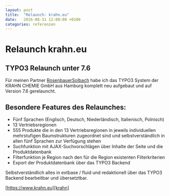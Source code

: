 ```yaml
---
layout: post
title:  "Relaunch: krahn.eu"
date:   2016-08-31 12:00:00 +0100
categories: referenzen
---
```


# Relaunch krahn.eu

## TYPO3 Relaunch unter 7.6

Für meinen Partner [RosenbauerSolbach][rosenbauersolbach] habe ich das TYPO3 System der KRAHN CHEMIE GmbH aus Hamburg komplett neu aufgebaut und auf Version 7.6 gerelauncht.

## Besondere Features des Relaunches:

* Fünf Sprachen (Englisch, Deutsch, Niederländisch, Italienisch, Polnisch)
* 13 Vertriebsregionen
* 555 Produkte die in den 13 Vertriebsregionen in jeweils individuellen mehrstufigen Baumstrukturen zugeordnet sind und selbstverständlich in allen fünf Sprachen zur Verfügung stehen
* Suchfunktion mit AJAX-Suchvorschlägen über Inhalte der Seite und die Produktdatenbank
* Filterfunktion je Region nach den für die Region existenten Filterkriterien
* Export der Produktdatenbank über das TYPO3 Backend

Selbstverständlich alles in extbase / fluid und redaktionell über das TYPO3 Backend bearbeitbar und übersetztbar.

[https://www.krahn.eu][krahn]

[rosenbauersolbach]: http://www.rosenbauersolbach.de/
[krahn]: https://www.krahn.eu
